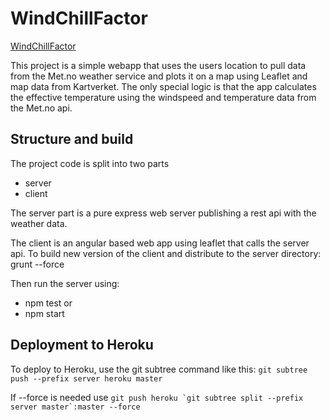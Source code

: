 # WindChillFactor

[WindChillFactor](http://windchillfactor.herokuapp.com)

This project is a simple webapp that uses the users location to pull data from the Met.no weather service and plots it on a map using Leaflet and map data from Kartverket.
The only special logic is that the app calculates the effective temperature using the windspeed and temperature data from the Met.no api.

## Structure and build
The project code is split into two parts
 * server
 * client
    
The server part is a pure express web server publishing a rest api with the weather data.

The client is an angular based web app using leaflet that calls the server api. To build new version of the client and distribute to the server directory:
 grunt --force
 
Then run the server using:
 * npm test or
 * npm start


## Deployment to Heroku
To deploy to Heroku, use the git subtree command like this:
 ```git subtree push --prefix server heroku master```
 
If --force is needed use
 ```git push heroku `git subtree split --prefix server master`:master --force```
